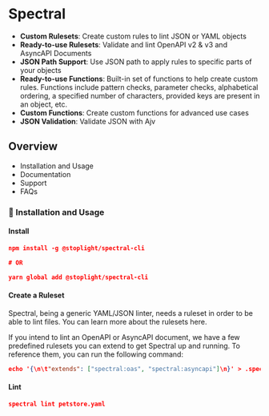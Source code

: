 # Spectral

- **Custom Rulesets**: Create custom rules to lint JSON or YAML objects
- **Ready-to-use Rulesets**: Validate and lint OpenAPI v2 & v3 and AsyncAPI Documents
- **JSON Path Support**: Use JSON path to apply rules to specific parts of your objects
- **Ready-to-use Functions**: Built-in set of functions to help create custom rules. Functions include pattern checks, parameter checks, alphabetical ordering, a specified number of characters, provided keys are present in an object, etc.
- **Custom Functions**: Create custom functions for advanced use cases
- **JSON Validation**: Validate JSON with Ajv

## Overview
- Installation and Usage
- Documentation
- Support
- FAQs

### 🧰 Installation and Usage
#### Install

```json
npm install -g @stoplight/spectral-cli

# OR

yarn global add @stoplight/spectral-cli

```
#### Create a Ruleset

Spectral, being a generic YAML/JSON linter, needs a ruleset in order to be able to lint files. You can learn more about the rulesets here.

If you intend to lint an OpenAPI or AsyncAPI document, we have a few predefined rulesets you can extend to get Spectral up and running. To reference them, you can run the following command:

```json
echo '{\n\t"extends": ["spectral:oas", "spectral:asyncapi"]\n}' > .spectral.json

```

#### Lint

```json
spectral lint petstore.yaml

```
